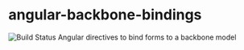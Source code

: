 angular-backbone-bindings
=========================
![Build Status](https://www.codeship.io/projects/e9899eb0-1a74-0131-7f49-4ed5fdd12840/status)
Angular directives to bind forms to a backbone model
